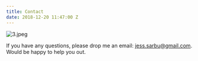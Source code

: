```yaml
---
title: Contact
date: 2018-12-20 11:47:00 Z
---
```


![3.jpeg](/uploads/3.jpeg)

If you have any questions, please drop me an email: jess.sarbu@gmail.com. Would be happy to help you out.
